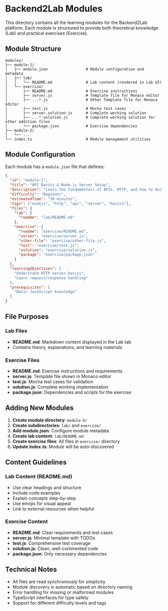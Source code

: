 # Backend2Lab Modules

This directory contains all the learning modules for the Backend2Lab platform. Each module is structured to provide both theoretical knowledge (Lab) and practical exercises (Exercise).

## Module Structure

```
modules/
├── module-1/
│   ├── module.json                 # Module configuration and metadata
│   ├── lab/
│   │   └── README.md               # Lab content (rendered in Lab UI)
│   └── exercise/
│       ├── README.md               # Exercise instructions
│       ├── server.js               # Template file for Monaco editor
│       ├── ...*.js                 # Other Template file for Monaco editor
│       ├── test.js                 # Mocha test cases
│       ├── server.solution.js      # Complete working solution
│       ├── ...*.solution.js        # Complete working solution for other addition files
│       └── package.json            # Exercise dependencies
├── module-2/
│   └── ...
└── index.ts                        # Module management utilities
```

## Module Configuration

Each module has a `module.json` file that defines:

```json
{
  "id": "module-1",
  "title": "API Basics & Node.js Server Setup",
  "description": "Learn the fundamentals of APIs, HTTP, and how to build your first Node.js server",
  "difficulty": "Beginner",
  "estimatedTime": "30 minutes",
  "tags": ["nodejs", "http", "api", "server", "basics"],
  "files": {
    "lab": {
      "readme": "lab/README.md"
    },
    "exercise": {
      "readme": "exercise/README.md",
      "server": "exercise/server.js",
      "other-file": "exercise/other-file.js",
      "test": "exercise/test.js",
      "solution": "exercise/solution.js",
      "package": "exercise/package.json"
    }
  },
  "learningObjectives": [
    "Understand HTTP server basics",
    "Learn request/response handling"
  ],
  "prerequisites": [
    "Basic JavaScript knowledge"
  ]
}
```

## File Purposes

### Lab Files
- **README.md**: Markdown content displayed in the Lab tab
- Contains theory, explanations, and learning materials

### Exercise Files
- **README.md**: Exercise instructions and requirements
- **server.js**: Template file shown in Monaco editor
- **test.js**: Mocha test cases for validation
- **solution.js**: Complete working implementation
- **package.json**: Dependencies and scripts for the exercise

## Adding New Modules

1. **Create module directory**: `module-X/`
2. **Create subdirectories**: `lab/` and `exercise/`
3. **Add module.json**: Configure module metadata
4. **Create lab content**: `lab/README.md`
5. **Create exercise files**: All files in `exercise/` directory
6. **Update index.ts**: Module will be auto-discovered

## Content Guidelines

### Lab Content (README.md)
- Use clear headings and structure
- Include code examples
- Explain concepts step-by-step
- Use emojis for visual appeal
- Link to external resources when helpful

### Exercise Content
- **README.md**: Clear requirements and test cases
- **server.js**: Minimal template with TODOs
- **test.js**: Comprehensive test coverage
- **solution.js**: Clean, well-commented code
- **package.json**: Only necessary dependencies

## Technical Notes

- All files are read synchronously for simplicity
- Module discovery is automatic based on directory naming
- Error handling for missing or malformed modules
- TypeScript interfaces for type safety
- Support for different difficulty levels and tags
